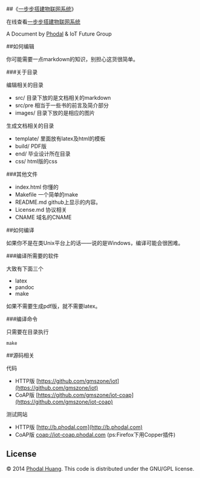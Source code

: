 
##《[一步步搭建物联网系统](http://designiot.phodal.com/)》

在线查看[一步步搭建物联网系统](http://designiot.phodal.com/)

A Document by [Phodal](http://www.phodal.com) & IoT Future Group

##如何编辑

你可能需要一点markdown的知识，别担心这货很简单。

###关于目录

编辑相关的目录

 - src/ 目录下放的是文档相关的markdown
 - src/pre 相当于一些书的前言及简介部分
 - images/ 目录下放的是相应的图片
 
生成文档相关的目录
 
 - template/ 里面放有latex及html的模板
 - build/ PDF版
 - end/ 毕业设计所在目录
 - css/ html版的css

###其他文件

 - index.html 你懂的
 - Makefile 一个简单的make
 - README.md github上显示的内容。
 - License.md 协议相关
 - CNAME 域名的CNAME
 
##如何编译

如果你不是在类Unix平台上的话——说的是Windows，编译可能会很困难。

###编译所需要的软件

大致有下面三个

 - latex
 - pandoc
 - make
 
如果不需要生成pdf版，就不需要latex。
  
###编译命令
 
只需要在目录执行
 
    make

##源码相关

代码

- HTTP版 [https://github.com/gmszone/iot](https://github.com/gmszone/iot)
- CoAP版 [https://github.com/gmszone/iot-coap](https://github.com/gmszone/iot-coap)

测试网站

- HTTP版 [http://b.phodal.com](http://b.phodal.com)
- CoAP版 [coap://iot-coap.phodal.com](coap://iot-coap.phodal.com) (ps:Firefox下用Copper插件)

## License

© 2014 [Phodal Huang](http://www.phodal.com). This code is distributed under the GNU/GPL license.
